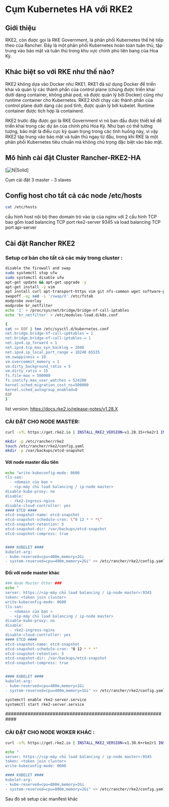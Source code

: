 # Cụm Kubernetes HA với RKE2
## Giới thiệu

RKE2, còn được gọi là RKE Government, là phân phối Kubernetes thế hệ tiếp theo của Rancher. Đây là một phân phối Kubernetes hoàn toàn tuân thủ, tập trung vào bảo mật và tuân thủ trong khu vực chính phủ liên bang của Hoa Kỳ.

## Khác biệt so với RKE như thế nào?

RKE2 không dựa vào Docker như RKE1. RKE1 đã sử dụng Docker để triển khai và quản lý các thành phần của control plane (chúng được triển khai dưới dạng container, không phải pod, và được quản lý bởi Docker) cũng như runtime container cho Kubernetes. RKE2 khởi chạy các thành phần của control plane dưới dạng các pod tĩnh, được quản lý bởi kubelet. Runtime container được tích hợp là containerd.

RKE2 trước đây được gọi là RKE Government vì nó ban đầu được thiết kế để triển khai trong các dự án của chính phủ Hoa Kỳ. Như bạn có thể tưởng tượng, bảo mật là điều cực kỳ quan trọng trong các tình huống này, vì vậy RKE2 tập trung vào bảo mật và tuân thủ ngay từ đầu, trong khi RKE là một phân phối Kubernetes tiêu chuẩn mà không chú trọng đặc biệt vào bảo mật.

## Mô hình cài đặt Cluster Rancher-RKE2-HA
[![N|Solid](https://lh3.googleusercontent.com/pw/AP1GczMq58cxkGi2VLLpJ0CL3-J2iuy70Tb0_uKtRq_P770Xz8IN9zVAowWKNIQklt6YkXd3tPWiqMUiwpmqhUT2t2h-XoRYRnQ0JZfKYHQj2R81gLCQYsg=w2400)]


Cụm cài đặt 3 master - 3 slaves

## Config host cho tất cả các node /etc/hosts

``` bash
cat /etc/hosts
```

cấu hình host nội bộ theo domain trỏ vào ip của nginx với 2 cấu hình TCP bao gồm
load balancing TCP port rke2-server 9345 và load balancing TCP port api-server

## Cài đặt Rancher RKE2
### Setup cơ bản cho tất cả các máy trong cluster :
``` bash
disable the firewall and swap
sudo systemctl stop ufw
sudo systemctl disable ufw
apt-get update && apt-get upgrade -y
apt-get install -y vim
apt install curl apt-transport-https vim git nfs-common wget software-properties-common lsb-release ca-certificates -y
swapoff -a; sed -i '/swap/d' /etc/fstab
modprobe overlay
modprobe br_netfilter
echo '1' > /proc/sys/net/bridge/bridge-nf-call-iptables
echo 'br_netfilter' > /etc/modules-load.d/k8s.conf

{
cat << EOF | tee /etc/sysctl.d/kubernetes.conf
net.bridge.bridge-nf-call-ip6tables = 1
net.bridge.bridge-nf-call-iptables = 1
net.ipv4.ip_forward = 1
net.ipv4.tcp_max_syn_backlog = 2048
net.ipv4.ip_local_port_range = 10240 65535
vm.swappiness = 10
vm.overcommit_memory = 1
vm.dirty_background_ratio = 5
vm.dirty_ratio = 15
fs.file-max = 500000
fs.inotify.max_user_watches = 524288
kernel.sched_migration_cost_ns=500000
kernel.sched_autogroup_enabled=0
EOF
}
```
list version:
https://docs.rke2.io/release-notes/v1.28.X

### CÀI ĐẶT CHO NODE MASTER:
``` bash
curl -sfL https://get.rke2.io | INSTALL_RKE2_VERSION=v1.28.15+rke2r1 INSTALL_RKE2_TYPE=server sh -
```

````bash
mkdir -p /etc/rancher/rke2
touch /etc/rancher/rke2/config.yaml
mkdir -p /var/backups/etcd-snapshot
````
#### Với node master đầu tiên
````bash
echo "write-kubeconfig-mode: 0600
tls-san:
  - <domain của bạn >
  - <ip-máy chủ load balancing / ip-node master>
disable-kube-proxy: no
disable:
  - rke2-ingress-nginx
disable-cloud-controller: yes
#### ETCD ####
etcd-snapshot-name: etcd-snapshot
etcd-snapshot-schedule-cron: \"0 12 * * *\"
etcd-snapshot-retention: 5
etcd-snapshot-dir: /var/backups/etcd-snapshot
etcd-snapshot-compress: true


#### KUBELET ####
kubelet-arg:
- kube-reserved=cpu=400m,memory=2Gi
- system-reserved=cpu=400m,memory=2Gi" >> /etc/rancher/rke2/config.yaml
````

#### Đối với node master khác

````bash
### Node Master Other ###
echo "
server: https://<ip-máy chủ load balancing / ip-node master>:9345
token: <token join cluster>
write-kubeconfig-mode: 0600
tls-san:
  - <domain của bạn >
  - <ip-máy chủ load balancing / ip-node master>
disable-kube-proxy: no
disable:
  - rke2-ingress-nginx
disable-cloud-controller: yes
#### ETCD ####
etcd-snapshot-name: etcd-snapshot
etcd-snapshot-schedule-cron: "0 12 * * *"
etcd-snapshot-retention: 5
etcd-snapshot-dir: /var/backups/etcd-snapshot
etcd-snapshot-compress: true


#### KUBELET ####
kubelet-arg:
- kube-reserved=cpu=400m,memory=1Gi
- system-reserved=cpu=400m,memory=1Gi" >> /etc/rancher/rke2/config.yaml

````

```` bash
systemctl enable rke2-server.service
systemctl start rke2-server.service
````

############################################################

### CÀI ĐẶT CHO NODE WOKER KHÁC :

````bash
curl -sfL https://get.rke2.io | INSTALL_RKE2_VERSION=v1.30.6+rke2r1 INSTALL_RKE2_TYPE=agent sh -

echo "
server: https://<ip-máy chủ load balancing / ip-node master>:9345
token: <token join cluster>
write-kubeconfig-mode: 0600

#### KUBELET ####
kubelet-arg:
- kube-reserved=cpu=800m,memory=2Gi
- system-reserved=cpu=800m,memory=2Gi" >> /etc/rancher/rke2/config.yaml

````


Sau đó sẽ setup các manifest khác